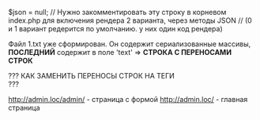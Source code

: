 $json = null;  //  Нужно закомментировать эту строку в корневом index.php для включения рендера 2 варианта, через методы JSON 
               //  (0 и 1 вариант редерится по умолчанию. у них один код рендера)


Файл 1.txt уже сформирован. Он содержит сериализованные массивы, **ПОСЛЕДНИЙ** содержит в поле 'text' => **СТРОКА С ПЕРЕНОСАМИ СТРОК**


??? КАК ЗАМЕНИТЬ ПЕРЕНОСЫ СТРОК НА ТЕГИ <br> ???



http://admin.loc/admin/ - страница с формой
http://admin.loc/ - главная страница